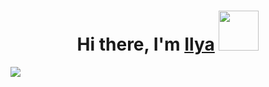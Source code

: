 <h1 align="center">Hi there, I'm <a href="https://vk.com/curiosity_ds" target="_blank">Ilya</a> 
<img src="https://github.com/CuriosityDS/More-gifs/blob/Anime-gifs/Nao%20Tomori/anime_Nao%20Tomori.gif" height="64"/></h1>
<a href="https://www.nsa.gov/"><img src="https://readme-typing-svg.demolab.com?font=Fira+Code&pause=1000&color=40C330&center=true&vCenter=true&width=435&lines=I+am+a+software+student+from+Russia" /></a>
